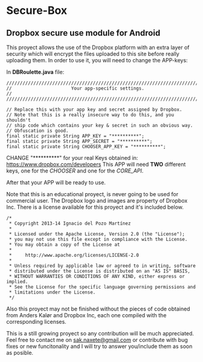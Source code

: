 Secure-Box
==========

Dropbox secure use module for Android
--------------------------------------

This proyect allows the use of the Dropbox platform with an extra layer of security which will encrypt the files uploaded to this site before really uploading them. In order to use it, you will need to change the APP-keys:

In **DBRoulette.java** file:

    ///////////////////////////////////////////////////////////////////////////
    //                      Your app-specific settings.                      //
    ///////////////////////////////////////////////////////////////////////////

    // Replace this with your app key and secret assigned by Dropbox.
    // Note that this is a really insecure way to do this, and you shouldn't
    // ship code which contains your key & secret in such an obvious way.
    // Obfuscation is good.
    final static private String APP_KEY = "**********";
    final static private String APP_SECRET = "**********";
    final static private String CHOOSER_APP_KEY = "**********";
    
CHANGE "**********" for your real Keys obtained in: https://www.dropbox.com/developers
This APP will need **TWO** different keys, one for the *CHOOSER* and one for the *CORE_API*.

After that your APP will be ready to use.

Note that this is an educational proyect, is never going to be used for commercial user. The Dropbox logo and images are property of Dropbox Inc. There is a license available for this proyect and it's included below.

    /*
     * Copyright 2013-14 Ignacio del Pozo Martínez
     *
     * Licensed under the Apache License, Version 2.0 (the "License");
     * you may not use this file except in compliance with the License.
     * You may obtain a copy of the License at
     *
     *     http://www.apache.org/licenses/LICENSE-2.0
     *
     * Unless required by applicable law or agreed to in writing, software
     * distributed under the License is distributed on an "AS IS" BASIS,
     * WITHOUT WARRANTIES OR CONDITIONS OF ANY KIND, either express or implied.
     * See the License for the specific language governing permissions and
     * limitations under the License.
     */
     
Also this proyect may not be finished without the pieces of code obtained from Anders Kalør and Dropbox Inc, each one
compiled with the corresponding licenses.

This is a still growing proyect so any contribution will be much appreciated. Feel free to contact me on
sak.naxete@gmail.com or contribute with bug fixes or new funcitonality and I will try to answer you/include them as
soon as posible.
